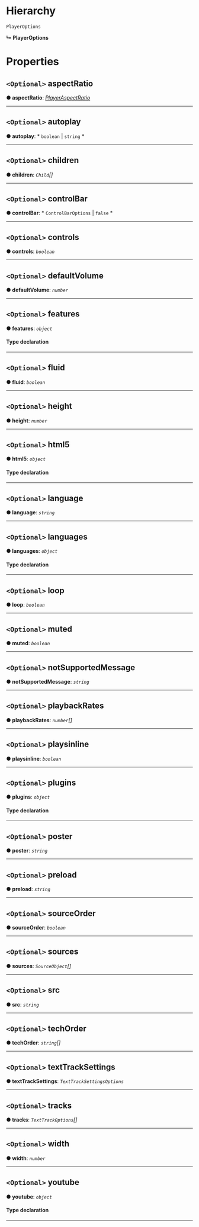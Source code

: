

# Hierarchy

 `PlayerOptions`

**↳ PlayerOptions**

# Properties

<a id="aspectratio"></a>

## `<Optional>` aspectRatio

**● aspectRatio**: *[PlayerAspectRatio](../modules/annotoplayer.md#playeraspectratio)*

___
<a id="autoplay"></a>

## `<Optional>` autoplay

**● autoplay**: * `boolean` &#124; `string`
*

___
<a id="children"></a>

## `<Optional>` children

**● children**: *`Child`[]*

___
<a id="controlbar"></a>

## `<Optional>` controlBar

**● controlBar**: * `ControlBarOptions` &#124; `false`
*

___
<a id="controls"></a>

## `<Optional>` controls

**● controls**: *`boolean`*

___
<a id="defaultvolume"></a>

## `<Optional>` defaultVolume

**● defaultVolume**: *`number`*

___
<a id="features"></a>

## `<Optional>` features

**● features**: *`object`*

#### Type declaration

___
<a id="fluid"></a>

## `<Optional>` fluid

**● fluid**: *`boolean`*

___
<a id="height"></a>

## `<Optional>` height

**● height**: *`number`*

___
<a id="html5"></a>

## `<Optional>` html5

**● html5**: *`object`*

#### Type declaration

___
<a id="language"></a>

## `<Optional>` language

**● language**: *`string`*

___
<a id="languages"></a>

## `<Optional>` languages

**● languages**: *`object`*

#### Type declaration

[code: `string`]: `LanguageTranslations`

___
<a id="loop"></a>

## `<Optional>` loop

**● loop**: *`boolean`*

___
<a id="muted"></a>

## `<Optional>` muted

**● muted**: *`boolean`*

___
<a id="notsupportedmessage"></a>

## `<Optional>` notSupportedMessage

**● notSupportedMessage**: *`string`*

___
<a id="playbackrates"></a>

## `<Optional>` playbackRates

**● playbackRates**: *`number`[]*

___
<a id="playsinline"></a>

## `<Optional>` playsinline

**● playsinline**: *`boolean`*

___
<a id="plugins"></a>

## `<Optional>` plugins

**● plugins**: *`object`*

#### Type declaration

___
<a id="poster"></a>

## `<Optional>` poster

**● poster**: *`string`*

___
<a id="preload"></a>

## `<Optional>` preload

**● preload**: *`string`*

___
<a id="sourceorder"></a>

## `<Optional>` sourceOrder

**● sourceOrder**: *`boolean`*

___
<a id="sources"></a>

## `<Optional>` sources

**● sources**: *`SourceObject`[]*

___
<a id="src"></a>

## `<Optional>` src

**● src**: *`string`*

___
<a id="techorder"></a>

## `<Optional>` techOrder

**● techOrder**: *`string`[]*

___
<a id="texttracksettings"></a>

## `<Optional>` textTrackSettings

**● textTrackSettings**: *`TextTrackSettingsOptions`*

___
<a id="tracks"></a>

## `<Optional>` tracks

**● tracks**: *`TextTrackOptions`[]*

___
<a id="width"></a>

## `<Optional>` width

**● width**: *`number`*

___
<a id="youtube"></a>

## `<Optional>` youtube

**● youtube**: *`object`*

#### Type declaration

[key: `string`]: `any`

___

